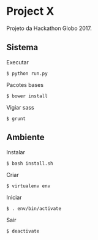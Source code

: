 # Project X

Projeto da Hackathon Globo 2017.

## Sistema

Executar
```
$ python run.py
```

Pacotes bases
```
$ bower install
```

Vigiar sass
```
$ grunt
```

## Ambiente

Instalar
```
$ bash install.sh
```

Criar
```
$ virtualenv env
```

Iniciar
```
$ . env/bin/activate
```

Sair
```
$ deactivate
```
